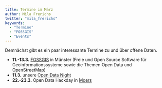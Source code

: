 ```yaml
---
title: Termine im März
author: Mila Frerichs
twitter: "mila_frerichs"
keywords:
  - "Termine"
  - "FOSSGIS"
  - "Events"
---
```

Demnächst gibt es ein paar interessante Termine zu und über offene Daten.

- **11.-13.3.** [FOSSGIS](https://www.fossgis.de/konferenz/2015/) in Münster (Freie und Open Source Software für Geoinformationssysteme sowie die Themen Open Data und OpenStreetMap)
- **11.3.** unsere [Open Data Night](https://www.meetup.com/OK-Lab-Munster/events/220760100/)
- **22.-23.3.** Open Data Hackday in [Moers](https://hackday.moers.de)
